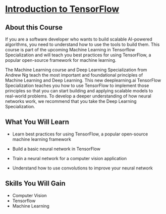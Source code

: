 # [Introduction to TensorFlow](https://www.coursera.org/learn/introduction-tensorflow)

## About this Course
If you are a software developer who wants to build scalable AI-powered algorithms, you need to understand how to use the tools to build them. This course is part of the upcoming Machine Learning in Tensorflow Specialization and will teach you best practices for using TensorFlow, a popular open-source framework for machine learning. 

The Machine Learning course and Deep Learning Specialization from Andrew Ng teach the most important and foundational principles of Machine Learning and Deep Learning. This new deeplearning.ai TensorFlow Specialization teaches you how to use TensorFlow to implement those principles so that you can start building and applying scalable models to real-world problems. To develop a deeper understanding of how neural networks work, we recommend that you take the Deep Learning Specialization.

## What You Will Learn
* Learn best practices for using TensorFlow, a popular open-source machine learning framework

* Build a basic neural network in TensorFlow

* Train a neural network for a computer vision application

* Understand how to use convolutions to improve your neural network

## Skills You Will Gain
* Computer Vision
* Tensorflow
* Machine Learning
